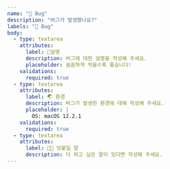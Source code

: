 ```yaml
---
name: "🐞 Bug"
description: "버그가 발생했나요?"
labels: "🐞 Bug"
body:
  - type: textarea
    attributes:
      label: 🐞설명
      description: 버그에 대한 설명을 작성해 주세요.
      placeholder: 꼼꼼하게 적을수록 좋습니다!
    validations:
      required: true
  - type: textarea
    attributes:
      label: 🌏 환경
      description: 버그가 발생한 환경에 대해 작성해 주세요.
      placeholder: |
        OS: macOS 12.2.1
    validations:
      required: true
  - type: textarea
    attributes:
      label: 🙋🏻 덧붙일 말
      description: 더 하고 싶은 말이 있다면 작성해 주세요.
---
```



